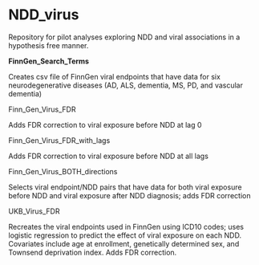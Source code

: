 # NDD_virus
Repository for pilot analyses exploring NDD and viral associations in a hypothesis free manner.

**FinnGen_Search_Terms**

Creates csv file of FinnGen viral endpoints that have data for six neurodegenerative diseases (AD, ALS, dementia, MS, PD, and vascular dementia)

Finn_Gen_Virus_FDR

Adds FDR correction to viral exposure before NDD at lag 0


Finn_Gen_Virus_FDR_with_lags

Adds FDR correction to viral exposure before NDD at all lags

Finn_Gen_Virus_BOTH_directions

Selects viral endpoint/NDD pairs that have data for both viral exposure before NDD and viral exposure after NDD diagnosis; adds FDR correction

UKB_Virus_FDR

Recreates the viral endpoints used in FinnGen using ICD10 codes; uses logistic regression to predict the effect of viral exposure on each NDD. Covariates include age at enrollment, genetically determined sex, and Townsend deprivation index. Adds FDR correction.
